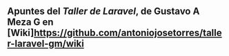 ## Apuntes del _Taller de Laravel_, de Gustavo A Meza G en [Wiki]<https://github.com/antoniojosetorres/taller-laravel-gm/wiki>
